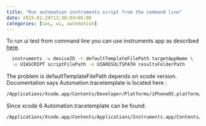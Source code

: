 ```yaml
---
title: "Run automation instruments script from the command line"
date: 2015-01-24T13:38:03+05:00
categories: [ios, ui, automation]
---
```

To run ui test from command line you can use instruments app as described [here](https://developer.apple.com/library/ios/documentation/DeveloperTools/Conceptual/InstrumentsUserGuide/UsingtheAutomationInstrument/UsingtheAutomationInstrument.html).

```bash
  instruments -w deviceID -t defaultTemplateFilePath targetAppName \
  -e UIASCRIPT scriptFilePath -e UIARESULTSPATH resultsFolderPath
```

The problem is defaultTemplateFilePath depends on xcode version. Documentation says Automation.tracetemplate is located here :
```bash
/Applications/Xcode.app/Contents/Developer/Platforms/iPhoneOS.platform/Developer/Library/Instruments/PlugIns/AutomationInstrument.bundle/Contents/Resources/Automation.tracetemplate
```

Since xcode 6 Automation.tracetemplate can be found:
```bash
/Applications/Xcode.app/Contents/Applications/Instruments.app/Contents/PlugIns/AutomationInstrument.xrplugin/Contents/Resources/Automation.tracetemplate
```
